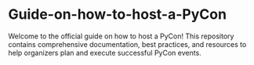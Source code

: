 # Guide-on-how-to-host-a-PyCon
Welcome to the official guide on how to host a PyCon! This repository contains comprehensive documentation, best practices, and resources to help organizers plan and execute successful PyCon events.

